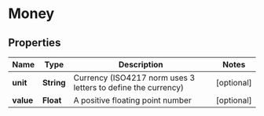 
# Money

## Properties
Name | Type | Description | Notes
------------ | ------------- | ------------- | -------------
**unit** | **String** | Currency (ISO4217 norm uses 3 letters to define the currency) |  [optional]
**value** | **Float** | A positive floating point number |  [optional]



